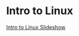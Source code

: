 # Intro to Linux


[Intro to Linux Slideshow](https://49thsecuritydivision.github.io/slideshows/2017/00-Beginner-Wednesday/01-Intro-to-Linux)
